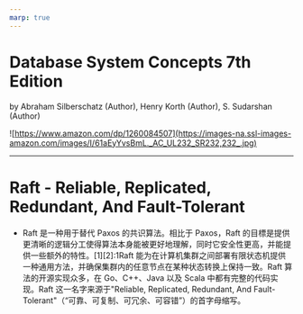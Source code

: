 ```yaml
---
marp: true
---
```


# Database System Concepts 7th Edition

by Abraham Silberschatz (Author), Henry Korth (Author), S. Sudarshan (Author)

![https://www.amazon.com/dp/1260084507](https://images-na.ssl-images-amazon.com/images/I/61aEyYvsBmL._AC_UL232_SR232,232_.jpg)

---

# Raft - Reliable, Replicated, Redundant, And Fault-Tolerant

- Raft 是一种用于替代 Paxos 的共识算法。相比于 Paxos，Raft 的目標是提供更清晰的逻辑分工使得算法本身能被更好地理解，同时它安全性更高，并能提供一些额外的特性。[1][2]:1Raft 能为在计算机集群之间部署有限状态机提供一种通用方法，并确保集群内的任意节点在某种状态转换上保持一致。Raft 算法的开源实现众多，在 Go、C++、Java 以及 Scala 中都有完整的代码实现。Raft 这一名字来源于"Reliable, Replicated, Redundant, And Fault-Tolerant"（“可靠、可复制、可冗余、可容错”）的首字母缩写。
